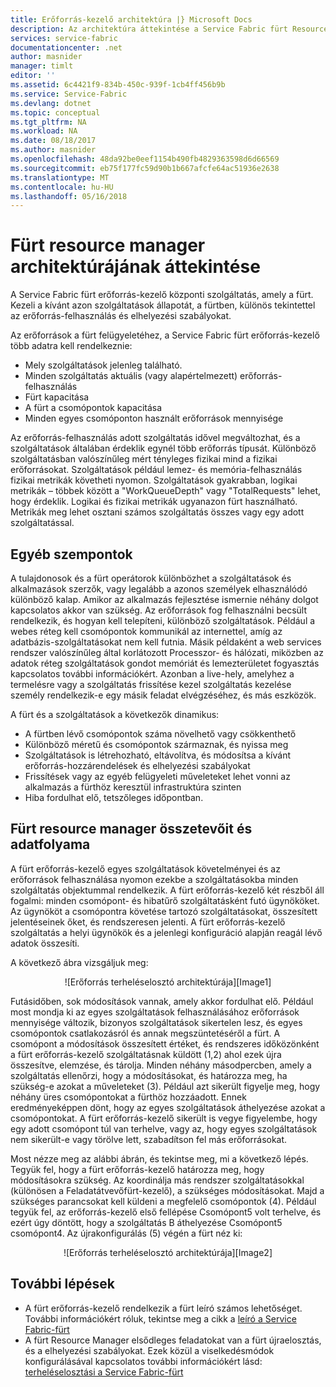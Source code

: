 ```yaml
---
title: Erőforrás-kezelő architektúra |} Microsoft Docs
description: Az architektúra áttekintése a Service Fabric fürt Resource Manager.
services: service-fabric
documentationcenter: .net
author: masnider
manager: timlt
editor: ''
ms.assetid: 6c4421f9-834b-450c-939f-1cb4ff456b9b
ms.service: Service-Fabric
ms.devlang: dotnet
ms.topic: conceptual
ms.tgt_pltfrm: NA
ms.workload: NA
ms.date: 08/18/2017
ms.author: masnider
ms.openlocfilehash: 48da92be0eef1154b490fb4829363598d6d66569
ms.sourcegitcommit: eb75f177fc59d90b1b667afcfe64ac51936e2638
ms.translationtype: MT
ms.contentlocale: hu-HU
ms.lasthandoff: 05/16/2018
---
```

# <a name="cluster-resource-manager-architecture-overview"></a>Fürt resource manager architektúrájának áttekintése
A Service Fabric fürt erőforrás-kezelő központi szolgáltatás, amely a fürt. Kezeli a kívánt azon szolgáltatások állapotát, a fürtben, különös tekintettel az erőforrás-felhasználás és elhelyezési szabályokat. 

Az erőforrások a fürt felügyeletéhez, a Service Fabric fürt erőforrás-kezelő több adatra kell rendelkeznie:

- Mely szolgáltatások jelenleg található.
- Minden szolgáltatás aktuális (vagy alapértelmezett) erőforrás-felhasználás 
- Fürt kapacitása 
- A fürt a csomópontok kapacitása 
- Minden egyes csomóponton használt erőforrások mennyisége

Az erőforrás-felhasználás adott szolgáltatás idővel megváltozhat, és a szolgáltatások általában érdeklik egynél több erőforrás típusát. Különböző szolgáltatásban valószínűleg mért tényleges fizikai mind a fizikai erőforrásokat. Szolgáltatások például lemez- és memória-felhasználás fizikai metrikák követheti nyomon. Szolgáltatások gyakrabban, logikai metrikák – többek között a "WorkQueueDepth" vagy "TotalRequests" lehet, hogy érdeklik. Logikai és fizikai metrikák ugyanazon fürt használható. Metrikák meg lehet osztani számos szolgáltatás összes vagy egy adott szolgáltatással.

## <a name="other-considerations"></a>Egyéb szempontok
A tulajdonosok és a fürt operátorok különbözhet a szolgáltatások és alkalmazások szerzők, vagy legalább a azonos személyek elhasználódó különböző kalap. Amikor az alkalmazás fejlesztése ismernie néhány dolgot kapcsolatos akkor van szükség. Az erőforrások fog felhasználni becsült rendelkezik, és hogyan kell telepíteni, különböző szolgáltatások. Például a webes réteg kell csomópontok kommunikál az internettel, amíg az adatbázis-szolgáltatásokat nem kell futnia. Másik példaként a web services rendszer valószínűleg által korlátozott Processzor- és hálózati, miközben az adatok réteg szolgáltatások gondot memóriát és lemezterületet fogyasztás kapcsolatos további információkért. Azonban a live-hely, amelyhez a termelésre vagy a szolgáltatás frissítése kezel szolgáltatás kezelése személy rendelkezik-e egy másik feladat elvégzéséhez, és más eszközök. 

A fürt és a szolgáltatások a következők dinamikus:

- A fürtben lévő csomópontok száma növelhető vagy csökkenthető
- Különböző méretű és csomópontok származnak, és nyissa meg
- Szolgáltatások is létrehozható, eltávolítva, és módosítsa a kívánt erőforrás-hozzárendelések és elhelyezési szabályokat
- Frissítések vagy az egyéb felügyeleti műveleteket lehet vonni az alkalmazás a fürthöz keresztül infrastruktúra szinten
- Hiba fordulhat elő, tetszőleges időpontban.

## <a name="cluster-resource-manager-components-and-data-flow"></a>Fürt resource manager összetevőit és adatfolyama
A fürt erőforrás-kezelő egyes szolgáltatások követelményei és az erőforrások felhasználása nyomon ezekbe a szolgáltatásokba minden szolgáltatás objektummal rendelkezik. A fürt erőforrás-kezelő két részből áll fogalmi: minden csomópont- és hibatűrő szolgáltatásként futó ügynököket. Az ügynököt a csomópontra követése tartozó szolgáltatásokat, összesített jelentéseinek őket, és rendszeresen jelenti. A fürt erőforrás-kezelő szolgáltatás a helyi ügynökök és a jelenlegi konfiguráció alapján reagál lévő adatok összesíti.

A következő ábra vizsgáljuk meg:

<center>
![Erőforrás terheléselosztó architektúrája][Image1]
</center>

Futásidőben, sok módosítások vannak, amely akkor fordulhat elő. Például most mondja ki az egyes szolgáltatások felhasználásához erőforrások mennyisége változik, bizonyos szolgáltatások sikertelen lesz, és egyes csomópontok csatlakozásról és annak megszüntetéséről a fürt. A csomópont a módosítások összesített értéket, és rendszeres időközönként a fürt erőforrás-kezelő szolgáltatásnak küldött (1,2) ahol ezek újra összesítve, elemzése, és tárolja. Minden néhány másodpercben, amely a szolgáltatás ellenőrzi, hogy a módosításokat, és határozza meg, ha szükség-e azokat a műveleteket (3). Például azt sikerült figyelje meg, hogy néhány üres csomópontokat a fürthöz hozzáadott. Ennek eredményeképpen dönt, hogy az egyes szolgáltatások áthelyezése azokat a csomópontokat. A fürt erőforrás-kezelő sikerült is vegye figyelembe, hogy egy adott csomópont túl van terhelve, vagy az, hogy egyes szolgáltatások nem sikerült-e vagy törölve lett, szabadítson fel más erőforrásokat.

Most nézze meg az alábbi ábrán, és tekintse meg, mi a következő lépés. Tegyük fel, hogy a fürt erőforrás-kezelő határozza meg, hogy módosításokra szükség. Az koordinálja más rendszer szolgáltatásokkal (különösen a Feladatátvevőfürt-kezelő), a szükséges módosításokat. Majd a szükséges parancsokat kell küldeni a megfelelő csomópontok (4). Például tegyük fel, az erőforrás-kezelő első fellépése Csomópont5 volt terhelve, és ezért úgy döntött, hogy a szolgáltatás B áthelyezése Csomópont5 csomópont4. Az újrakonfigurálás (5) végén a fürt néz ki:

<center>
![Erőforrás terheléselosztó architektúrája][Image2]
</center>

## <a name="next-steps"></a>További lépések
- A fürt erőforrás-kezelő rendelkezik a fürt leíró számos lehetőséget. További információkért róluk, tekintse meg a cikk a [leíró a Service Fabric-fürt](./service-fabric-cluster-resource-manager-cluster-description.md)
- A fürt Resource Manager elsődleges feladatokat van a fürt újraelosztás, és a elhelyezési szabályokat. Ezek közül a viselkedésmódok konfigurálásával kapcsolatos további információkért lásd: [terheléselosztási a Service Fabric-fürt](./service-fabric-cluster-resource-manager-balancing.md)

[Image1]:./media/service-fabric-cluster-resource-manager-architecture/Service-Fabric-Resource-Manager-Architecture-Activity-1.png
[Image2]:./media/service-fabric-cluster-resource-manager-architecture/Service-Fabric-Resource-Manager-Architecture-Activity-2.png
